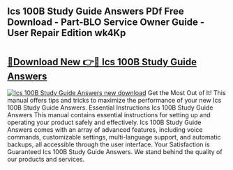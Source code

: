 ## Ics 100B Study Guide Answers PDf Free Download - Part-BLO Service Owner Guide - User Repair Edition wk4Kp

# <h2><a href="http://bc65129.oget.top/?id=Ics+100B+Study+Guide+Answers">🔗Download New 👉🔴 Ics 100B Study Guide Answers</a></h2>

[![Ics 100B Study Guide Answers new download](https://i.imgur.com/5g1atiW.png)](http://bc65129.oget.top/?id=Ics+100B+Study+Guide+Answers)
Get the Most Out of It! This manual offers tips and tricks to maximize the performance of your new Ics 100B Study Guide Answers. Essential Instructions Ics 100B Study Guide Answers This manual contains essential instructions for setting up and operating your product safely and effectively. Ics 100B Study Guide Answers comes with an array of advanced features, including voice commands, customizable settings, multi-language support, and automatic backups, all accessible through the user interface. Your Satisfaction is Guaranteed Ics 100B Study Guide Answers. We stand behind the quality of our products and services.
